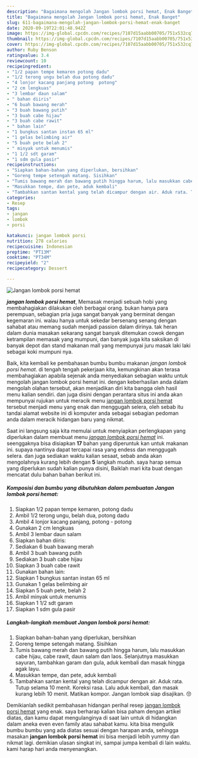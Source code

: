 ```yaml
---
description: "Bagaimana mengolah Jangan lombok porsi hemat, Enak Banget"
title: "Bagaimana mengolah Jangan lombok porsi hemat, Enak Banget"
slug: 611-bagaimana-mengolah-jangan-lombok-porsi-hemat-enak-banget
date: 2020-09-19T22:01:48.942Z
image: https://img-global.cpcdn.com/recipes/7107d15aabb00705/751x532cq70/jangan-lombok-porsi-hemat-foto-resep-utama.jpg
thumbnail: https://img-global.cpcdn.com/recipes/7107d15aabb00705/751x532cq70/jangan-lombok-porsi-hemat-foto-resep-utama.jpg
cover: https://img-global.cpcdn.com/recipes/7107d15aabb00705/751x532cq70/jangan-lombok-porsi-hemat-foto-resep-utama.jpg
author: Ruby Benson
ratingvalue: 3.4
reviewcount: 10
recipeingredient:
- "1/2 papan tempe kemaren potong dadu"
- "1/2 terong ungu belah dua potong dadu"
- "4 lonjor kacang panjang potong  potong"
- "2 cm lengkuas"
- "3 lembar daun salam"
- " bahan diiris"
- "6 buah bawang merah"
- "3 buah bawang putih"
- "3 buah cabe hijau"
- "3 buah cabe rawit"
- " bahan lain"
- "1 bungkus santan instan 65 ml"
- "1 gelas belimbing air"
- "5 buah pete belah 2"
- " minyak untuk menumis"
- "1 1/2 sdt garam"
- "1 sdm gula pasir"
recipeinstructions:
- "Siapkan bahan-bahan yang diperlukan, bersihkan"
- "Goreng tempe setengah matang. Sisihkan"
- "Tumis bawang merah dan bawang putih hingga harum, lalu masukkan cabe hijau, cabe rawit, daun salam dan laos. Selanjutnya masukkan sayuran, tambahkan garam dan gula, aduk kembali dan masak hingga agak layu."
- "Masukkan tempe, dan pete, aduk kembali"
- "Tambahkan santan kental yang telah dicampur dengan air. Aduk rata. Tutup selama 10 menit. Koreksi rasa. Lalu aduk kembali, dan masak kurang lebih 10 menit. Matikan kompor. Jangan lombok siap disajikan. 😚"
categories:
- Resep
tags:
- jangan
- lombok
- porsi

katakunci: jangan lombok porsi 
nutrition: 278 calories
recipecuisine: Indonesian
preptime: "PT13M"
cooktime: "PT34M"
recipeyield: "2"
recipecategory: Dessert

---
```



![Jangan lombok porsi hemat](https://img-global.cpcdn.com/recipes/7107d15aabb00705/751x532cq70/jangan-lombok-porsi-hemat-foto-resep-utama.jpg)

<b><i>jangan lombok porsi hemat</i></b>, Memasak menjadi sebuah hobi yang membahagiakan dilakukan oleh berbagai orang. bukan hanya para perempuan, sebagian pria juga sangat banyak yang berminat dengan kegemaran ini. walau hanya untuk sekedar bersenang senang dengan sahabat atau memang sudah menjadi passion dalam dirinya. tak heran dalam dunia masakan sekarang sangat banyak ditemukan cowok dengan ketrampilan memasak yang mumpuni, dan banyak juga kita saksikan di banyak depot dan stand makanan mall yang mempunyai juru masak laki laki sebagai koki mumpuni nya.



Baik, kita kembali ke pembahasan bumbu bumbu makanan <i>jangan lombok porsi hemat</i>. di tengah tengah pekerjaan kita, kemungkinan akan terasa membahagiakan apabila sejenak anda menyediakan sebagian waktu untuk mengolah jangan lombok porsi hemat ini. dengan keberhasilan anda dalam mengolah olahan tersebut, akan menjadikan diri kita bangga oleh hasil menu kalian sendiri. dan juga disini dengan perantara situs ini anda akan mempunyai rujukan untuk meracik menu <u>jangan lombok porsi hemat</u> tersebut menjadi menu yang enak dan menggugah selera, oleh sebab itu tandai alamat website ini di komputer anda sebagai sebagian pedoman anda dalam meracik hidangan baru yang nikmat.


Saat ini langsung saja kita memulai untuk menyiapkan perlengkapan yang diperlukan dalam membuat menu <u><i>jangan lombok porsi hemat</i></u> ini. seenggaknya bisa disiapkan <b>17</b> bahan yang diperuntuk kan untuk makanan ini. supaya nantinya dapat tercapai rasa yang endess dan menggugah selera. dan juga sediakan waktu kalian sesaat, sebab anda akan mengolahnya kurang lebih dengan <b>5</b> langkah mudah. saya harap semua yang diperlukan sudah kalian punya disini, Baiklah mari kita buat dengan mencatat dulu bahan bahan berikut ini.

<!--inarticleads1-->

##### Komposisi dan bumbu yang dibutuhkan dalam pembuatan Jangan lombok porsi hemat:

1. Siapkan 1/2 papan tempe kemaren, potong dadu
1. Ambil 1/2 terong ungu, belah dua, potong dadu
1. Ambil 4 lonjor kacang panjang, potong - potong
1. Gunakan 2 cm lengkuas
1. Ambil 3 lembar daun salam
1. Siapkan  bahan diiris:
1. Sediakan 6 buah bawang merah
1. Ambil 3 buah bawang putih
1. Sediakan 3 buah cabe hijau
1. Siapkan 3 buah cabe rawit
1. Gunakan  bahan lain:
1. Siapkan 1 bungkus santan instan 65 ml
1. Gunakan 1 gelas belimbing air
1. Siapkan 5 buah pete, belah 2
1. Ambil  minyak untuk menumis
1. Siapkan 1 1/2 sdt garam
1. Siapkan 1 sdm gula pasir




<!--inarticleads2-->

##### Langkah-langkah membuat Jangan lombok porsi hemat:

1. Siapkan bahan-bahan yang diperlukan, bersihkan
1. Goreng tempe setengah matang. Sisihkan
1. Tumis bawang merah dan bawang putih hingga harum, lalu masukkan cabe hijau, cabe rawit, daun salam dan laos. Selanjutnya masukkan sayuran, tambahkan garam dan gula, aduk kembali dan masak hingga agak layu.
1. Masukkan tempe, dan pete, aduk kembali
1. Tambahkan santan kental yang telah dicampur dengan air. Aduk rata. Tutup selama 10 menit. Koreksi rasa. Lalu aduk kembali, dan masak kurang lebih 10 menit. Matikan kompor. Jangan lombok siap disajikan. 😚




Demikianlah sedikit pembahasan hidangan perihal resep <u>jangan lombok porsi hemat</u> yang enak. saya berharap kalian bisa paham dengan artikel diatas, dan kamu dapat mengulanginya di saat lain untuk di hidangkan dalam aneka even even family atau sahabat kamu. kita bisa mengulik bumbu bumbu yang ada diatas sesuai dengan harapan anda, sehingga masakan <b>jangan lombok porsi hemat</b> ini bisa menjadi lebih yummy dan nikmat lagi. demikian ulasan singkat ini, sampai jumpa kembali di lain waktu. kami harap hari anda menyenangkan.
